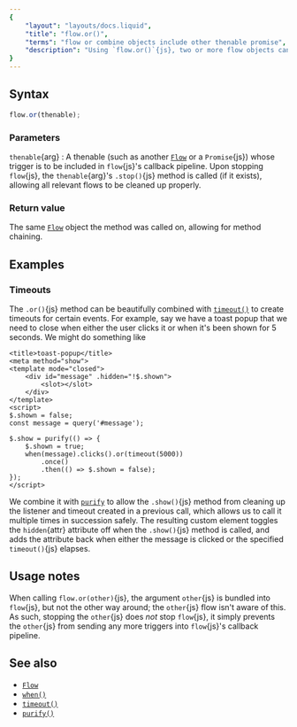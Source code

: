 ```yaml
---
{
	"layout": "layouts/docs.liquid",
	"title": "flow.or()",
	"terms": "flow or combine objects include other thenable promise",
	"description": "Using `flow.or()`{js}, two or more flow objects can be combined into one. The callback pipeline then receives triggers from all included flows."
}
---
```


## Syntax

```js
flow.or(thenable);
```

### Parameters

`thenable`{arg}
: A thenable (such as another [`Flow`](/docs/flow/) or a `Promise`{js}) whose trigger is to be included in `flow`{js}'s callback pipeline. Upon stopping `flow`{js}, the `thenable`{arg}'s `.stop()`{js} method is called (if it exists), allowing all relevant flows to be cleaned up properly.

### Return value

The same [`Flow`](/docs/flow/) object the method was called on, allowing for method chaining.

## Examples

### Timeouts

The `.or()`{js} method can be beautifully combined with [`timeout()`](/docs/timeout/) to create timeouts for certain events. For example, say we have a toast popup that we need to close when either the user clicks it or when it's been shown for 5 seconds. We might do something like

```yz
<title>toast-popup</title>
<meta method="show">
<template mode="closed">
	<div id="message" .hidden="!$.shown">
		<slot></slot>
	</div>
</template>
<script>
$.shown = false;
const message = query('#message');

$.show = purify(() => {
	$.shown = true;
	when(message).clicks().or(timeout(5000))
		.once()
		.then(() => $.shown = false);
});
</script>
```

We combine it with [`purify`](/docs/purify/) to allow the `.show()`{js} method from cleaning up the listener and timeout created in a previous call, which allows us to call it multiple times in succession safely. The resulting custom element toggles the `hidden`{attr} attribute off when the `.show()`{js} method is called, and adds the attribute back when either the message is clicked or the specified `timeout()`{js} elapses.

## Usage notes

When calling `flow.or(other)`{js}, the argument `other`{js} is bundled into `flow`{js}, but not the other way around; the `other`{js} flow isn't aware of this. As such, stopping the `other`{js} does _not_ stop `flow`{js}, it simply prevents the `other`{js} from sending any more triggers into `flow`{js}'s callback pipeline.

## See also

- [`Flow`](/docs/flow/)
- [`when()`](/docs/when/)
- [`timeout()`](/docs/interval/)
- [`purify()`](/docs/purify/)
